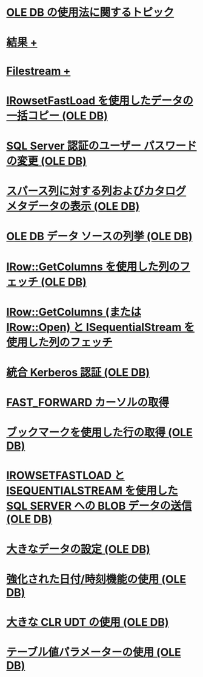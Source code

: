 # [OLE DB の使用法に関するトピック](ole-db-how-to-topics.md)

# [結果 +](../../oledb/ole-db-how-to/results/processing-results-how-to-topics-ole-db.md)
# [Filestream +](../../oledb/ole-db-how-to/filestream/filestream-and-ole-db.md)

# [IRowsetFastLoad を使用したデータの一括コピー (OLE DB)](bulk-copy-data-using-irowsetfastload-ole-db.md)
# [SQL Server 認証のユーザー パスワードの変更 (OLE DB)](change-a-sql-server-authentication-user-password-ole-db.md)
# [スパース列に対する列およびカタログ メタデータの表示 (OLE DB)](display-column-and-catalog-metadata-for-sparse-columns-ole-db.md)
# [OLE DB データ ソースの列挙 (OLE DB)](enumerate-ole-db-data-sources-ole-db.md)
# [IRow::GetColumns を使用した列のフェッチ (OLE DB)](fetch-columns-using-irow-getcolumns-ole-db.md)
# [IRow::GetColumns (または IRow::Open) と ISequentialStream を使用した列のフェッチ](fetch-columns-using-irow-getcolumns-or-irow-open-and-isequentialstream.md)
# [統合 Kerberos 認証 (OLE DB)](integrated-kerberos-authentication-ole-db.md)
# [FAST_FORWARD カーソルの取得](obtain-a-fast-forward-cursor.md)
# [ブックマークを使用した行の取得 (OLE DB)](retrieve-rows-using-bookmarks-ole-db.md)
# [IROWSETFASTLOAD と ISEQUENTIALSTREAM を使用した SQL SERVER への BLOB データの送信 (OLE DB)](send-blob-data-to-sql-server-using-irowsetfastload-and-isequentialstream-ole-db.md)
# [大きなデータの設定 (OLE DB)](set-large-data-ole-db.md)
# [強化された日付/時刻機能の使用 (OLE DB)](use-enhanced-date-and-time-features-ole-db.md)
# [大きな CLR UDT の使用 (OLE DB)](use-large-clr-udts-ole-db.md)
# [テーブル値パラメーターの使用 (OLE DB)](use-table-valued-parameters-ole-db.md)
